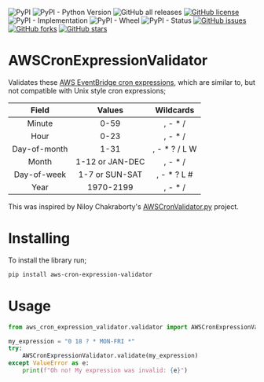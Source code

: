 ![PyPI](https://img.shields.io/pypi/v/aws_cron_expression_validator)
![PyPI - Python Version](https://img.shields.io/pypi/pyversions/aws_cron_expression_validator)
![GitHub all releases](https://img.shields.io/github/downloads/grumbit/aws_cron_expression_validator/total)
[![GitHub license](https://img.shields.io/github/license/grumbit/aws_cron_expression_validator)](https://github.com/grumbit/aws_cron_expression_validator/blob/main/LICENSE)
![PyPI - Implementation](https://img.shields.io/pypi/implementation/aws_cron_expression_validator)
![PyPI - Wheel](https://img.shields.io/pypi/wheel/aws_cron_expression_validator)
![PyPI - Status](https://img.shields.io/pypi/status/aws_cron_expression_validator)
[![GitHub issues](https://img.shields.io/github/issues/grumbit/aws_cron_expression_validator)](https://github.com/grumbit/aws_cron_expression_validator/issues)
[![GitHub forks](https://img.shields.io/github/forks/grumbit/aws_cron_expression_validator)](https://github.com/grumbit/aws_cron_expression_validator/network)
[![GitHub stars](https://img.shields.io/github/stars/grumbit/aws_cron_expression_validator)](https://github.com/grumbit/aws_cron_expression_validator/stargazers)

# AWSCronExpressionValidator

Validates these [AWS EventBridge cron expressions](https://docs.aws.amazon.com/eventbridge/latest/userguide/eb-create-rule-schedule.html#eb-cron-expressions), which are similar to, but not compatible with Unix style cron expressions;

| Field        | Values          | Wildcards     |
| :----------: | :-------------: | :-----------: |
| Minute       | 0-59            | , - * /       |
| Hour         | 0-23            | , - * /       |
| Day-of-month | 1-31            | , - * ? / L W |
| Month        | 1-12 or JAN-DEC | , - * /       |
| Day-of-week  |  1-7 or SUN-SAT | , - * ? L #   |
| Year         | 1970-2199       | , - * /       |

This was inspired by Niloy Chakraborty's [AWSCronValidator.py](https://gist.github.com/ultrasonex/e1fdb8354408a56df91aa4902d17aa6a) project.

# Installing

To install the library run;

```bash
pip install aws-cron-expression-validator
```

# Usage

```python
from aws_cron_expression_validator.validator import AWSCronExpressionValidator

my_expression = "0 18 ? * MON-FRI *"
try:
    AWSCronExpressionValidator.validate(my_expression)
except ValueError as e:
    print(f"Oh no! My expression was invalid: {e}")
```
